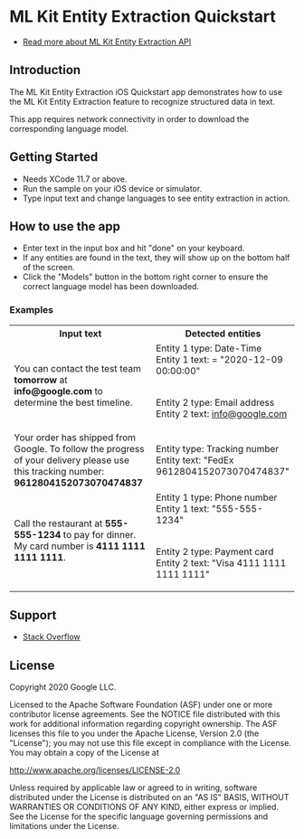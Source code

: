 # ML Kit Entity Extraction Quickstart

* [Read more about ML Kit Entity Extraction API](https://developers.google.com/ml-kit/language/entity-extraction)

## Introduction

The ML Kit Entity Extraction iOS Quickstart app demonstrates how to use the ML
Kit Entity Extraction feature to recognize structured data in text.

This app requires network connectivity in order to download the corresponding
language model.

## Getting Started

-   Needs XCode 11.7 or above.
-   Run the sample on your iOS device or simulator.
-   Type input text and change languages to see entity extraction in action.

## How to use the app

-   Enter text in the input box and hit "done" on your keyboard.
-   If any entities are found in the text, they will show up on the bottom half
of the screen.
-   Click the "Models" button in the bottom right corner to ensure the correct
language model has been downloaded.

### Examples

<table>
<tr><th>Input text</th><th>Detected entities</th></tr>

<tr><td>You can contact the test team <b>tomorrow</b> at <b>info@google.com</b>
to determine the best timeline.</td>
<td>Entity 1 type: Date-Time<br>
Entity 1 text: = "2020-12-09 00:00:00"<br><br>

Entity 2 type: Email address<br>
Entity 2 text: info@google.com</td></tr>

<tr><td>Your order has shipped from Google. To follow the progress of your
delivery please use this tracking number: <b>9612804152073070474837</b></td>
<td>Entity type: Tracking number<br>
Entity text: "FedEx 9612804152073070474837"</td></tr>

<tr><td>Call the restaurant at <b>555-555-1234</b> to pay for dinner. My card
number is <b>4111 1111 1111 1111</b>.</td>
<td>Entity 1 type: Phone number<br>
Entity 1 text: "555-555-1234"<br><br>

Entity 2 type: Payment card<br>
Entity 2 text: "Visa 4111 1111 1111 1111"</td></tr>

</table>

## Support

-   [Stack Overflow](https://stackoverflow.com/questions/tagged/google-mlkit)

## License

Copyright 2020 Google LLC.

Licensed to the Apache Software Foundation (ASF) under one or more contributor
license agreements. See the NOTICE file distributed with this work for
additional information regarding copyright ownership. The ASF licenses this file
to you under the Apache License, Version 2.0 (the "License"); you may not use
this file except in compliance with the License. You may obtain a copy of the
License at

http://www.apache.org/licenses/LICENSE-2.0

Unless required by applicable law or agreed to in writing, software distributed
under the License is distributed on an "AS IS" BASIS, WITHOUT WARRANTIES OR
CONDITIONS OF ANY KIND, either express or implied. See the License for the
specific language governing permissions and limitations under the License.
